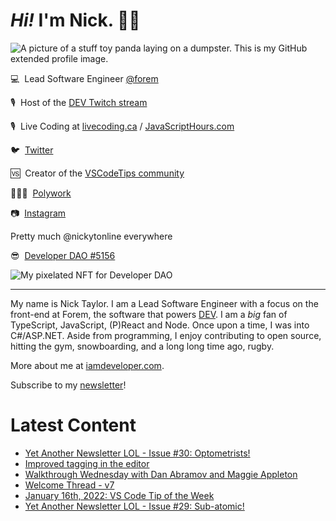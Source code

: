 # <em>Hi!</em> I'm Nick. 👋🏻

![A picture of a stuff toy panda laying on a dumpster. This is my GitHub extended profile image.](https://res.cloudinary.com/nickytonline/image/upload/w_1280,h_669,c_fill,q_auto,f_auto/w_860,c_fit,co_rgb:ffffff,g_south_west,x_30,y_280,l_text:roboto_64_bold:Not%20a%20real%20panda/w_860,c_fit,co_rgb:ffffff/social)


💻&nbsp;&nbsp;Lead Software Engineer [@forem](https://github.com/forem)

🎙&nbsp;&nbsp;Host of the [DEV Twitch stream](https://twitch.tv/thepracticaldev)

🎙️&nbsp;&nbsp;Live Coding at [livecoding.ca](https://livecoding.ca) / [JavaScriptHours.com](https://javascripthours.com)

🐦&nbsp;&nbsp;[Twitter](https://twitter.com/nickytonline)

🆚&nbsp;&nbsp;Creator of the [VSCodeTips community](https://community.vscodetips.com)

🤹🏻‍♂️&nbsp;&nbsp;[Polywork](https://timeline.iamdeveloper.com)

📷&nbsp;&nbsp;[Instagram](https://instagram.com/nickytonline)

Pretty much @nickytonline everywhere

😎&nbsp;&nbsp;[Developer DAO #5156](https://opensea.io/assets/0x25ed58c027921e14d86380ea2646e3a1b5c55a8b/5156)

![My pixelated NFT for Developer DAO](https://user-images.githubusercontent.com/833231/139519006-dc013290-1263-42dc-bf9f-beddfb8da592.png)

<hr />

My name is Nick Taylor. I am a Lead Software Engineer with a focus on the front-end at Forem, the software that powers <a href="https://dev.to">DEV</a>. I am a <em>big</em> fan of TypeScript, JavaScript, (P)React and Node. Once upon a time, I was into C#/ASP.NET. Aside from programming, I enjoy contributing to open source, hitting the gym, snowboarding, and a long long time ago, rugby.

More about me at [iamdeveloper.com](https://iamdeveloper.com).

Subscribe to my [newsletter](https://www.iamdeveloper.com/posts/i-started-a-newsletter-3g8d)!

# Latest Content
<!-- BLOG-POST-LIST:START -->
- [Yet Another Newsletter LOL - Issue #30: Optometrists!](https://www.getrevue.co/profile/nickytonline/issues/yet-another-newsletter-lol-issue-30-optometrists-989912)
- [Improved tagging in the editor](https://community.vscodetips.com/nickytonline/improved-tagging-in-the-editor-old)
- [Walkthrough Wednesday with Dan Abramov and Maggie Appleton](https://www.youtube.com/watch?v=7cE58BwegPY)
- [Welcome Thread - v7](https://community.vscodetips.com/nickytonline/welcome-thread-v7-4jhb)
- [January 16th, 2022: VS Code Tip of the Week](https://community.vscodetips.com/nickytonline/january-16th-2022-vs-code-tip-of-the-week-hh3)
- [Yet Another Newsletter LOL - Issue #29: Sub-atomic!](https://www.getrevue.co/profile/nickytonline/issues/yet-another-newsletter-lol-issue-29-sub-atomic-978445)
<!-- BLOG-POST-LIST:END -->
